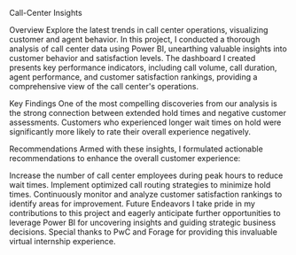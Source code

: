 Call-Center Insights

Overview
Explore the latest trends in call center operations, visualizing customer and agent behavior. In this project, I conducted a thorough analysis of call center data using Power BI, unearthing valuable insights into customer behavior and satisfaction levels. The dashboard I created presents key performance indicators, including call volume, call duration, agent performance, and customer satisfaction rankings, providing a comprehensive view of the call center's operations.

Key Findings
One of the most compelling discoveries from our analysis is the strong connection between extended hold times and negative customer assessments. Customers who experienced longer wait times on hold were significantly more likely to rate their overall experience negatively.

Recommendations
Armed with these insights, I formulated actionable recommendations to enhance the overall customer experience:

Increase the number of call center employees during peak hours to reduce wait times.
Implement optimized call routing strategies to minimize hold times.
Continuously monitor and analyze customer satisfaction rankings to identify areas for improvement.
Future Endeavors
I take pride in my contributions to this project and eagerly anticipate further opportunities to leverage Power BI for uncovering insights and guiding strategic business decisions. Special thanks to PwC and Forage for providing this invaluable virtual internship experience.
